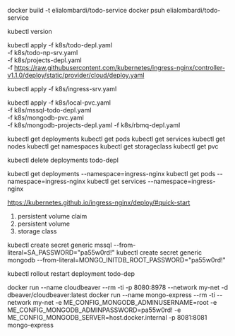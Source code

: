 docker build -t elialombardi/todo-service
docker psuh elialombardi/todo-service

kubectl version

kubectl apply -f k8s/todo-depl.yaml \
 -f k8s/todo-np-srv.yaml \
 -f k8s/projects-depl.yaml \
 -f https://raw.githubusercontent.com/kubernetes/ingress-nginx/controller-v1.1.0/deploy/static/provider/cloud/deploy.yaml


kubectl apply -f k8s/ingress-srv.yaml

kubectl apply -f k8s/local-pvc.yaml \
 -f k8s/mssql-todo-depl.yaml \
 -f k8s/mongodb-pvc.yaml \
 -f k8s/mongodb-projects-depl.yaml
 -f k8s/rbmq-depl.yaml

kubectl get deployments
kubectl get pods
kubectl get services
kubectl get nodes
kubectl get namespaces
kubectl get storageclass
kubectl get pvc

kubectl delete deployments todo-depl

kubectl get deployments --namespace=ingress-nginx
kubectl get pods --namespace=ingress-nginx
kubectl get services --namespace=ingress-nginx

https://kubernetes.github.io/ingress-nginx/deploy/#quick-start

1. persistent volume claim
2. persistent volume
3. storage class

kubectl create secret generic mssql --from-literal=SA_PASSWORD="pa55w0rd!"
kubectl create secret generic mongodb --from-literal=MONGO_INITDB_ROOT_PASSWORD="pa55w0rd!"

kubectl rollout restart deployment todo-dep

docker run --name cloudbeaver --rm -ti -p 8080:8978 --network my-net -d dbeaver/cloudbeaver:latest
docker run --name mongo-express --rm -ti --network my-net -e ME_CONFIG_MONGODB_ADMINUSERNAME=root -e ME_CONFIG_MONGODB_ADMINPASSWORD=pa55w0rd! -e ME_CONFIG_MONGODB_SERVER=host.docker.internal -p 8081:8081 mongo-express
